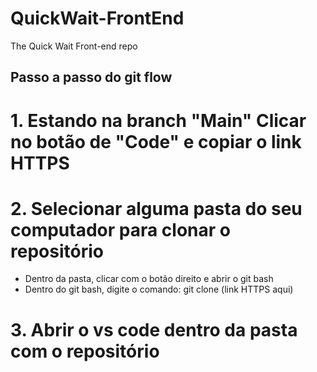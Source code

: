 # QuickWait-FrontEnd

The Quick Wait Front-end repo

## Passo a passo do git flow

# 1. Estando na branch "Main" Clicar no botão de "Code" e copiar o link HTTPS

# 2. Selecionar alguma pasta do seu computador para clonar o repositório

- Dentro da pasta, clicar com o botão direito e abrir o git bash
- Dentro do git bash, digite o comando: git clone (link HTTPS aqui)

# 3. Abrir o vs code dentro da pasta com o repositório
